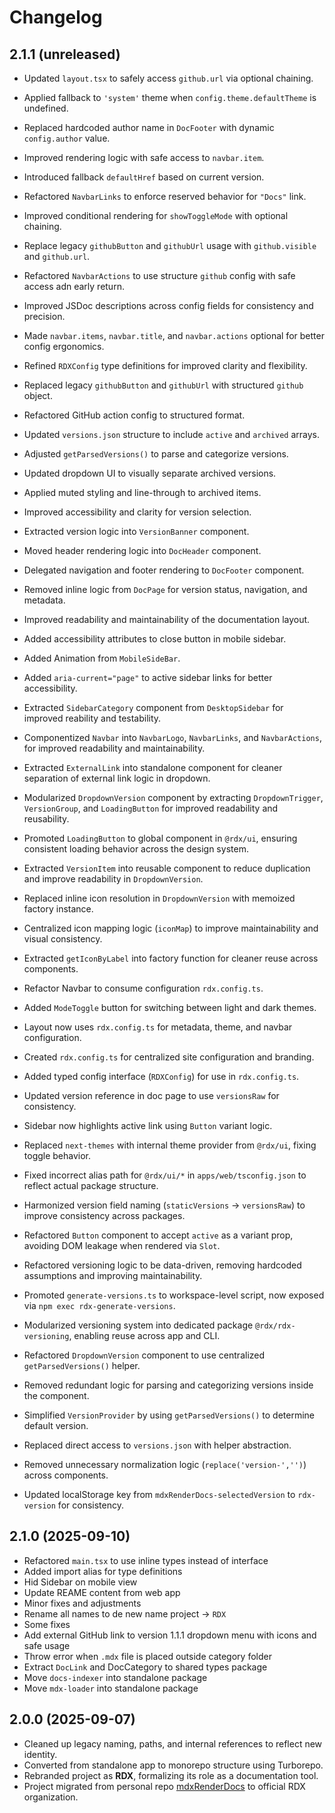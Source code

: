 # Changelog

## 2.1.1 (unreleased)

- Updated `layout.tsx` to safely access `github.url` via optional chaining.
- Applied fallback to `'system'` theme when `config.theme.defaultTheme` is undefined.

- Replaced hardcoded author name in `DocFooter` with dynamic `config.author` value.

- Improved rendering logic with safe access to `navbar.item`.
- Introduced fallback `defaultHref` based on current version.
- Refactored `NavbarLinks` to enforce reserved behavior for `"Docs"` link.

- Improved conditional rendering for `showToggleMode` with optional chaining.
- Replace legacy `githubButton` and `githubUrl` usage with `github.visible` and `github.url`.
- Refactored `NavbarActions` to use structure `github` config with safe access adn early return.

- Improved JSDoc descriptions across config fields for consistency and precision.
- Made `navbar.items`, `navbar.title`, and `navbar.actions` optional for better config ergonomics.
- Refined `RDXConfig` type definitions for improved clarity and flexibility.
- Replaced legacy `githubButton` and `githubUrl` with structured `github` object.
- Refactored GitHub action config to structured format.

- Updated `versions.json` structure to include `active` and `archived` arrays.
- Adjusted `getParsedVersions()` to parse and categorize versions.
- Updated dropdown UI to visually separate archived versions.
- Applied muted styling and line-through to archived items.
- Improved accessibility and clarity for version selection.
- Extracted version logic into `VersionBanner` component.
- Moved header rendering logic into `DocHeader` component.
- Delegated navigation and footer rendering to `DocFooter` component.
- Removed inline logic from `DocPage` for version status, navigation, and metadata.
- Improved readability and maintainability of the documentation layout.
- Added accessibility attributes to close button in mobile sidebar.
- Added Animation from `MobileSideBar`.
- Added `aria-current="page"` to active sidebar links for better accessibility.
- Extracted `SidebarCategory` component from `DesktopSidebar` for improved reability and testability.
- Componentized `Navbar` into `NavbarLogo`, `NavbarLinks`, and `NavbarActions`, for improved readability and maintainability.
- Extracted `ExternalLink` into standalone component for cleaner separation of external link logic in dropdown.
- Modularized `DropdownVersion` component by extracting `DropdownTrigger`, `VersionGroup`, and `LoadingButton` for improved readability and reusability.
- Promoted `LoadingButton` to global component in `@rdx/ui`, ensuring consistent loading behavior across the design system.
- Extracted `VersionItem` into reusable component to reduce duplication and improve readability in `DropdownVersion`.
- Replaced inline icon resolution in `DropdownVersion` with memoized factory instance.
- Centralized icon mapping logic (`iconMap`) to improve maintainability and visual consistency.
- Extracted `getIconByLabel` into factory function for cleaner reuse across components.
- Refactor Navbar to consume configuration `rdx.config.ts`.
- Added `ModeToggle` button for switching between light and dark themes.
- Layout now uses `rdx.config.ts` for metadata, theme, and navbar configuration.
- Created `rdx.config.ts` for centralized site configuration and branding.
- Added typed config interface (`RDXConfig`) for use in `rdx.config.ts`.
- Updated version reference in doc page to use `versionsRaw` for consistency.
- Sidebar now highlights active link using `Button` variant logic.
- Replaced `next-themes` with internal theme provider from `@rdx/ui`, fixing toggle behavior.
- Fixed incorrect alias path for `@rdx/ui/*` in `apps/web/tsconfig.json` to reflect actual package structure.
- Harmonized version field naming (`staticVersions` -> `versionsRaw`) to improve consistency across packages.
- Refactored `Button` component to accept `active` as a variant prop, avoiding DOM leakage when rendered via `Slot`.
- Refactored versioning logic to be data-driven, removing hardcoded assumptions and improving maintainability.
- Promoted `generate-versions.ts` to workspace-level script, now exposed via `npm exec rdx-generate-versions`.
- Modularized versioning system into dedicated package `@rdx/rdx-versioning`, enabling reuse across app and CLI.
- Refactored `DropdownVersion` component to use centralized `getParsedVersions()` helper.
- Removed redundant logic for parsing and categorizing versions inside the component.
- Simplified `VersionProvider` by using `getParsedVersions()` to determine default version.
- Replaced direct access to `versions.json` with helper abstraction.
- Removed unnecessary normalization logic (`replace('version-','')`) across components.
- Updated localStorage key from `mdxRenderDocs-selectedVersion` to `rdx-version` for consistency.

## 2.1.0 (2025-09-10)

- Refactored `main.tsx` to use inline types instead of interface
- Added import alias for type definitions
- Hid Sidebar on mobile view
- Update REAME content from web app
- Minor fixes and adjustments
- Rename all names to de new name project -> `RDX`
- Some fixes
- Add external GitHub link to version 1.1.1 dropdown menu with icons and safe usage
- Throw error when `.mdx` file is placed outside category folder
- Extract `DocLink` and DocCategory to shared types package
- Move `docs-indexer` into standalone package
- Move `mdx-loader` into standalone package

## 2.0.0 (2025-09-07)

- Cleaned up legacy naming, paths, and internal references to reflect new identity.
- Converted from standalone app to monorepo structure using Turborepo.
- Rebranded project as **RDX**, formalizing its role as a documentation tool.
- Project migrated from personal repo [mdxRenderDocs](https://github.com/duhnunes/mdxRenderDocs) to official RDX organization.
